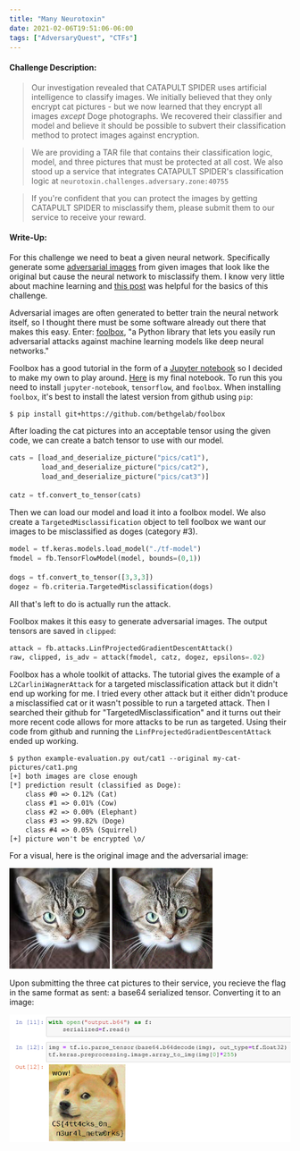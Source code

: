 ```yaml
---
title: "Many Neurotoxin"
date: 2021-02-06T19:51:06-06:00
tags: ["AdversaryQuest", "CTFs"]
---
```


#### Challenge Description:

> Our investigation revealed that CATAPULT SPIDER uses artificial intelligence to classify images. We initially believed that they only encrypt cat pictures - but we now learned that they encrypt all images *except* Doge photographs. We recovered their classifier and model and believe it should be possible to subvert their classification method to protect images against encryption.

> We are providing a TAR file that contains their classification logic, model, and three pictures that must be protected at all cost. We also stood up a service that integrates CATAPULT SPIDER's classification logic at `neurotoxin.challenges.adversary.zone:40755`

> If you're confident that you can protect the images by getting CATAPULT SPIDER to misclassify them, please submit them to our service to receive your reward.

#### Write-Up:

For this challenge we need to beat a given neural network. Specifically generate some [adversarial images](https://en.wikipedia.org/wiki/Adversarial_machine_learning) from given images that look like the original but cause the neural network to misclassify them. I know very little about machine learning and [this post](https://medium.com/@ageitgey/machine-learning-is-fun-part-8-how-to-intentionally-trick-neural-networks-b55da32b7196) was helpful for the basics of this challenge.

Adversarial images are often generated to better train the neural network itself, so I thought there must be some software already out there that makes this easy. Enter: [foolbox](https://github.com/bethgelab/foolbox), "a Python library that lets you easily run adversarial attacks against machine learning models like deep neural networks."

Foolbox has a good tutorial in the form of a [Jupyter notebook](https://github.com/jonasrauber/foolbox-native-tutorial/blob/master/foolbox-native-tutorial.ipynb) so I decided to make my own to play around. [Here](attac.ipynb) is my final notebook. To run this you need to install `jupyter-notebook`, `tensorflow`, and `foolbox`. When installing `foolbox`, it's best to install the latest version from github using `pip`:

```
$ pip install git+https://github.com/bethgelab/foolbox
```

After loading the cat pictures into an acceptable tensor using the given code, we can create a batch tensor to use with our model.

```Python
cats = [load_and_deserialize_picture("pics/cat1"),
        load_and_deserialize_picture("pics/cat2"),
        load_and_deserialize_picture("pics/cat3")]

catz = tf.convert_to_tensor(cats)
```

Then we can load our model and load it into a foolbox model. We also create a `TargetedMisclassification` object to tell foolbox we want our images to be misclassified as doges (category #3).

```Python
model = tf.keras.models.load_model("./tf-model")
fmodel = fb.TensorFlowModel(model, bounds=(0,1))

dogs = tf.convert_to_tensor([3,3,3])
dogez = fb.criteria.TargetedMisclassification(dogs)
```

All that's left to do is actually run the attack.

Foolbox makes it this easy to generate adversarial images. The output tensors are saved in `clipped`:

```Python
attack = fb.attacks.LinfProjectedGradientDescentAttack()
raw, clipped, is_adv = attack(fmodel, catz, dogez, epsilons=.02)
```

Foolbox has a whole toolkit of attacks. The tutorial gives the example of a `L2CarliniWagnerAttack` for a targeted misclassification attack but it didn't end up working for me. I tried every other attack but it either didn't produce a misclassified cat or it wasn't possible to run a targeted attack. Then I searched their github for "TargetedMisclassification" and it turns out their more recent code allows for more attacks to be run as targeted. Using their code from github and running the `LinfProjectedGradientDescentAttack` ended up working.

```
$ python example-evaluation.py out/cat1 --original my-cat-pictures/cat1.png 
[+] both images are close enough
[*] prediction result (classified as Doge):
    class #0 => 0.12% (Cat)
    class #1 => 0.01% (Cow)
    class #2 => 0.00% (Elephant)
    class #3 => 99.82% (Doge)
    class #4 => 0.05% (Squirrel)
[+] picture won't be encrypted \o/
```

For a visual, here is the original image and the adversarial image:

![original cat image](images/neurotoxin-og-cat.png) ![adversarially generated image](images/neurotoxin-cat-doge.png)

Upon submitting the three cat pictures to their service, you recieve the flag in the same format as sent: a base64 serialized tensor. Converting it to an image:

![converting the recieved tensor to an image to get the flag](./images/neurotoxin-flag.png)

